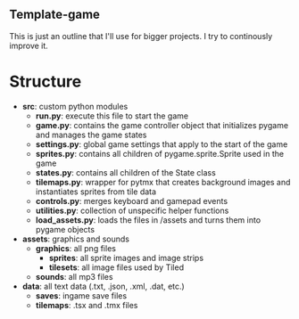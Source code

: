 ## Template-game

This is just an outline that I'll use for bigger projects. I try to continously improve it.


# Structure

- **src**: custom python modules
  - **run.py**: execute this file to start the game
  - **game.py**: contains the game controller object that initializes pygame and manages the game states
  - **settings.py**: global game settings that apply to the start of the game
  - **sprites.py**: contains all children of pygame.sprite.Sprite used in the game
  - **states.py**: contains all children of the State class
  - **tilemaps.py**: wrapper for pytmx that creates background images and instantiates sprites from tile data
  - **controls.py**: merges keyboard and gamepad events
  - **utilities.py**: collection of unspecific helper functions
  - **load_assets.py**: loads the files in /assets and turns them into pygame objects
- **assets**: graphics and sounds
  - **graphics**: all png files
     - **sprites**:  all sprite images and image strips
     - **tilesets**: all image files used by Tiled
  - **sounds**: all mp3 files
- **data**: all text data (.txt, .json, .xml, .dat, etc.)
  - **saves**: ingame save files
  - **tilemaps**: .tsx and .tmx files
